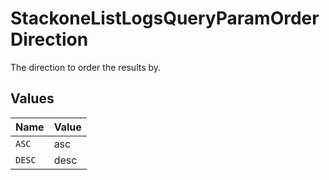 # StackoneListLogsQueryParamOrderDirection

The direction to order the results by.


## Values

| Name   | Value  |
| ------ | ------ |
| `ASC`  | asc    |
| `DESC` | desc   |